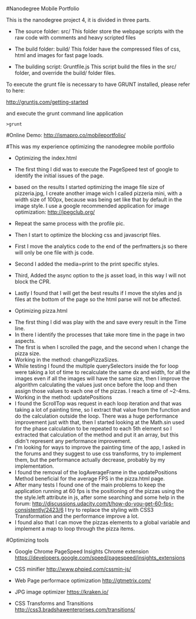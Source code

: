 #Nanodegree Mobile Portfolio

This is the nanodegree project 4, it is divided in three parts.

* The source folder: src/
This folder store the webpage scripts with the raw code with comments and heavy scripted files


* The build folder:  build/
This folder have the compressed files of css, html and images for fast page loads.

* The building script: Gruntfile.js
This script build the files in the src/ folder, and override the build/ folder files.

To execute the grunt file is necessary to have GRUNT installed, please refer to here:

http://gruntjs.com/getting-started

and execute the grunt command line application

```
>grunt
```

#Online Demo:
http://ismapro.co/mobileportfolio/

#This was my experience optimizing the nanodegree mobile portfolio

* Optimizing the index.html

- The first thing I did was to execute the PageSpeed test of google to identify the initial issues of the page.
- based on the results I started optimizing the image file size of pizzeria.jpg, I create another image wich I called pizzeria mini, with a width size of 100px, because was being set like that by default in the image style. I use a google recommended application for image optimization: http://jpegclub.org/
- Repeat the same process with the profile pic.

- Then I start to optimize the blocking css and javascript files.
- First I move the analytics code to the end of the perfmatters.js so there will only be one file with js code.
- Second I added the media=print to the print specific styles.
- Third, Added the async option to the js asset load, in this way I will not block the CPR.
- Lastly I found that I will get the best results if I move the styles and js files at the bottom of the page so the html parse will not be affected.

* Optimizing pizza.html

- The first thing I did was play with the and save every result in the Time line.
- In there I identify the processes that take more time in the page in two aspects.
- The first is when I scrolled the page, and the second when I change the pizza size.
- Working in the method: changePizzaSizes.
- While testing I found the multiple querySelectors inside the for loop were taking a lot of time to recalculate the same dx and width, for all the images even if all the images will have the same size, then I improve the algorithm calculating the values just once before the loop and then assign those values to each one of the pizzas. I reach a time of ~2-4ms.
- Working in the method: updatePositions
- I found the ScrollTop was request in each loop iteration and that was taking a lot of painting time, so I extract that value from the function and do the calculation outside the loop. There was a huge performance improvement just with that, then I started looking at the Math.sin used for the phase calculation to be repeated to each 5th element so I extracted that calculation of the method and put it an array, but this didn't represent any performance improvement.
- I'm looking for ways to improve the painting time of the app, I asked in the forums and they suggest to use css transforms, try to implement them, but the performance actually decrease, probably by my implementation.
- I found the removal of the logAverageFrame in the updatePositions Method beneficial for the average FPS in the pizza.html page.
- After many tests I found one of the main problems to keep the application running at 60 fps is 
the positioning of the pizzas using the the style.left attribute in js, after some searching and 
some help in the forum:
http://discussions.udacity.com/t/how-do-you-get-60-fps-consistently/2423/6
I try to replace the styling with CSS3 Transformation and the performance improve a lot.
- I found also that I can move the pizzas elements to a global variable and implement a map to loop through the pizza items.


#Optimizing tools

- Google Chrome PageSpeed Insights Chrome extension
https://developers.google.com/speed/pagespeed/insights_extensions

- CSS minifier
http://www.phpied.com/cssmin-js/

- Web Page performace optimization
http://gtmetrix.com/

- JPG image optimizer
https://kraken.io/

- CSS Transforms and Transitions
http://css3.bradshawenterprises.com/transitions/




